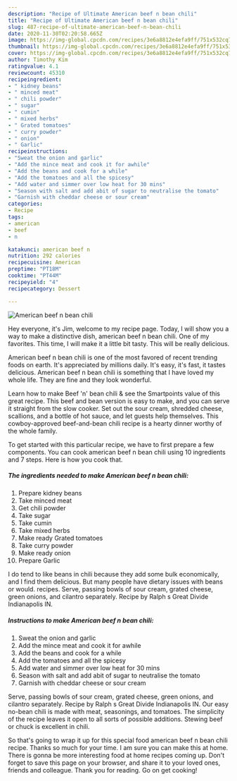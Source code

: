 ```yaml
---
description: "Recipe of Ultimate American beef n bean chili"
title: "Recipe of Ultimate American beef n bean chili"
slug: 487-recipe-of-ultimate-american-beef-n-bean-chili
date: 2020-11-30T02:20:58.665Z
image: https://img-global.cpcdn.com/recipes/3e6a8812e4efa9ff/751x532cq70/american-beef-n-bean-chili-recipe-main-photo.jpg
thumbnail: https://img-global.cpcdn.com/recipes/3e6a8812e4efa9ff/751x532cq70/american-beef-n-bean-chili-recipe-main-photo.jpg
cover: https://img-global.cpcdn.com/recipes/3e6a8812e4efa9ff/751x532cq70/american-beef-n-bean-chili-recipe-main-photo.jpg
author: Timothy Kim
ratingvalue: 4.1
reviewcount: 45310
recipeingredient:
- " kidney beans"
- " minced meat"
- " chili powder"
- " sugar"
- " cumin"
- " mixed herbs"
- " Grated tomatoes"
- " curry powder"
- " onion"
- " Garlic"
recipeinstructions:
- "Sweat the onion and garlic"
- "Add the mince meat and cook it for awhile"
- "Add the beans and cook for a while"
- "Add the tomatoes and all the spicesy"
- "Add water and simmer over low heat for 30 mins"
- "Season with salt and add abit of sugar to neutralise the tomato"
- "Garnish with cheddar cheese or sour cream"
categories:
- Recipe
tags:
- american
- beef
- n

katakunci: american beef n 
nutrition: 292 calories
recipecuisine: American
preptime: "PT18M"
cooktime: "PT44M"
recipeyield: "4"
recipecategory: Dessert

---
```



![American beef n bean chili](https://img-global.cpcdn.com/recipes/3e6a8812e4efa9ff/751x532cq70/american-beef-n-bean-chili-recipe-main-photo.jpg)

Hey everyone, it's Jim, welcome to my recipe page. Today, I will show you a way to make a distinctive dish, american beef n bean chili. One of my favorites. This time, I will make it a little bit tasty. This will be really delicious.

American beef n bean chili is one of the most favored of recent trending foods on earth. It's appreciated by millions daily. It's easy, it's fast, it tastes delicious. American beef n bean chili is something that I have loved my whole life. They are fine and they look wonderful.

Learn how to make Beef &#39;n&#39; bean chili &amp; see the Smartpoints value of this great recipe. This beef and bean version is easy to make, and you can serve it straight from the slow cooker. Set out the sour cream, shredded cheese, scallions, and a bottle of hot sauce, and let guests help themselves. This cowboy-approved beef-and-bean chili recipe is a hearty dinner worthy of the whole family.


To get started with this particular recipe, we have to first prepare a few components. You can cook american beef n bean chili using 10 ingredients and 7 steps. Here is how you cook that.

<!--inarticleads1-->

##### The ingredients needed to make American beef n bean chili:

1. Prepare  kidney beans
1. Take  minced meat
1. Get  chili powder
1. Take  sugar
1. Take  cumin
1. Take  mixed herbs
1. Make ready  Grated tomatoes
1. Take  curry powder
1. Make ready  onion
1. Prepare  Garlic


I do tend to like beans in chili because they add some bulk economically, and I find them delicious. But many people have dietary issues with beans or would. recipes. Serve, passing bowls of sour cream, grated cheese, green onions, and cilantro separately. Recipe by Ralph s Great Divide Indianapolis IN. 

<!--inarticleads2-->

##### Instructions to make American beef n bean chili:

1. Sweat the onion and garlic
1. Add the mince meat and cook it for awhile
1. Add the beans and cook for a while
1. Add the tomatoes and all the spicesy
1. Add water and simmer over low heat for 30 mins
1. Season with salt and add abit of sugar to neutralise the tomato
1. Garnish with cheddar cheese or sour cream


Serve, passing bowls of sour cream, grated cheese, green onions, and cilantro separately. Recipe by Ralph s Great Divide Indianapolis IN. Our easy no-bean chili is made with meat, seasonings, and tomatoes. The simplicity of the recipe leaves it open to all sorts of possible additions. Stewing beef or chuck is excellent in chili. 

So that's going to wrap it up for this special food american beef n bean chili recipe. Thanks so much for your time. I am sure you can make this at home. There is gonna be more interesting food at home recipes coming up. Don't forget to save this page on your browser, and share it to your loved ones, friends and colleague. Thank you for reading. Go on get cooking!
